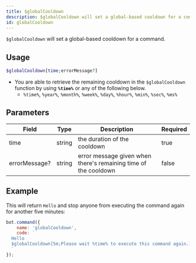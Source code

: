 ```yaml
---
title: $globalCooldown
description: $globalCooldown will set a global-based cooldown for a command.
id: globalCooldown
---
```


`$globalCooldown` will set a global-based cooldown for a command.

## Usage

```php
$globalCooldown[time;errorMessage?]
```

* You are able to retrieve the remaining cooldown in the `$globalCooldown` function by using **`%time%`** or any of the following below.
  * `%time%`, `%year%`, `%month%`, `%week%`, `%day%`, `%hour%`, `%min%`, `%sec%`, `%ms%`

## Parameters

| Field         | Type   | Description                                                     | Required |
|---------------|--------|-----------------------------------------------------------------|----------|
| time          | string | the duration of the cooldown                                    | true     |
| errorMessage? | string | error message given when there's remaining time of the cooldown | false    |

## Example

This will return `Hello` and stop anyone from executing the command again for another five minutes:

```javascript
bot.command({
    name: 'globalCooldown',
    code: `
  Hello
  $globalCooldown[5m;Please wait %time% to execute this command again.]
  `
});
```
